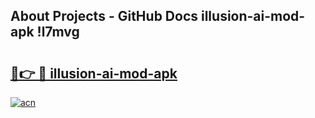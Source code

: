 ## About Projects - GitHub Docs illusion-ai-mod-apk !l7mvg

# <h2><a href="https://andorid.site?title=illusion-ai-mod-apk&ref=14PRO">🔗👉 🔴 illusion-ai-mod-apk</a></h2>

[![acn](https://github.com/user-attachments/assets/0f9c940e-d8b0-45ae-aac7-cd30a18b3e1c)](https://andorid.site?title=illusion-ai-mod-apk&ref=14PRO)

